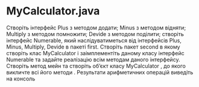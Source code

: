 # MyCalculator.java
 Створіть інтерфейс Plus з методoм додати; Minus з методoм відняти; Multiply з методoм помножити; Devide з 
методoм поділити; 
створіть інтерфейс Numerable, який наслідуватиметься від інтерфейсів Plus, Minus, Multiply, Devide в пакеті 
first.
Створіть пакет second в якому створіть клас MyCalculator і заімплементіть даному класу інтерфейс Numerable та 
задайте реалізацію всім методам даного інтерфейсу. 
Створіть метод мейн та створіть об’єкт класу MyCalculator , до якого викличте всі його методи . Результати 
арифметичних операцій виведіть на консоль
